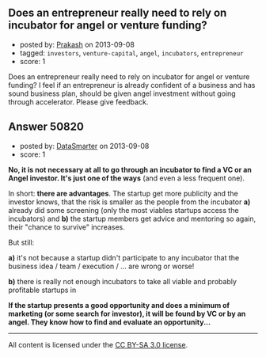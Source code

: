 ## Does an entrepreneur really need to rely on incubator for angel or venture funding?

- posted by: [Prakash](https://stackexchange.com/users/-1/27767-prakash) on 2013-09-08
- tagged: `investors`, `venture-capital`, `angel`, `incubators`, `entrepreneur`
- score: 1

Does an entrepreneur really need to rely on incubator for angel or venture funding?
I feel if an entrepreneur is already confident of a business and has sound business plan, should be given angel investment without going through accelerator. Please give feedback.


## Answer 50820

- posted by: [DataSmarter](https://stackexchange.com/users/-1/27274-datasmarter) on 2013-09-08
- score: 1

**No, it is not necessary at all to go through an incubator to find a VC or an Angel investor. It's just one of the ways** (and even a less frequent one).

In short: **there are advantages**. The startup get more publicity and the investor knows, that the risk is smaller as the people from the incubator **a)** already did some screening (only the most viables startups access the incubators) and **b)** the startup members get advice and mentoring so again, their "chance to survive" increases.

But still: 

**a)** it's not because a startup didn't participate to any incubator that the business idea / team / execution / ... are wrong or worse!

**b)** there is really not enough incubators to take all viable and probably profitable startups in

**If the startup presents a good opportunity and does a minimum of marketing (or some search for investor), it will be found by VC or by an angel. They know how to find and evaluate an opportunity...**



---

All content is licensed under the [CC BY-SA 3.0 license](https://creativecommons.org/licenses/by-sa/3.0/).
